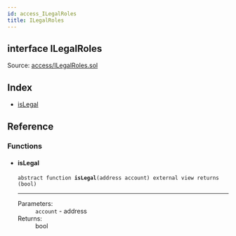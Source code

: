 ```yaml
---
id: access_ILegalRoles
title: ILegalRoles
---
```


<div class="contract-doc"><div class="contract"><h2 class="contract-header"><span class="contract-kind">interface</span> ILegalRoles</h2><div class="source">Source: <a href="https://github.com/Cpollo/Ethereum/blob/v0.0.1/contracts/access/ILegalRoles.sol" target="_blank">access/ILegalRoles.sol</a></div></div><div class="index"><h2>Index</h2><ul><li><a href="access_ILegalRoles.html#isLegal">isLegal</a></li></ul></div><div class="reference"><h2>Reference</h2><div class="functions"><h3>Functions</h3><ul><li><div class="item function"><span id="isLegal" class="anchor-marker"></span><h4 class="name">isLegal</h4><div class="body"><code class="signature"><span>abstract </span>function <strong>isLegal</strong><span>(address account) </span><span>external </span><span>view </span><span>returns  (bool) </span></code><hr/><dl><dt><span class="label-parameters">Parameters:</span></dt><dd><div><code>account</code> - address</div></dd><dt><span class="label-return">Returns:</span></dt><dd>bool</dd></dl></div></div></li></ul></div></div></div>
